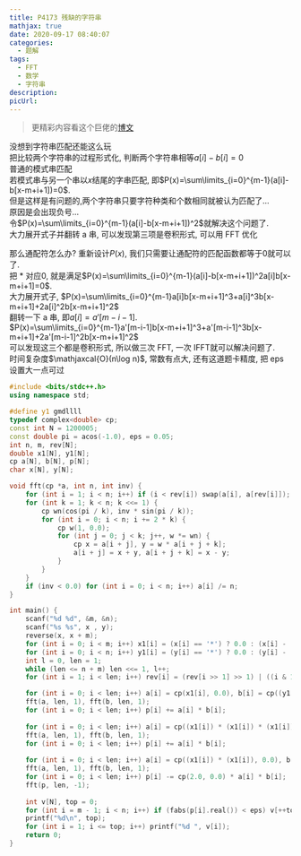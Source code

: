 ```yaml
---
title: P4173 残缺的字符串
mathjax: true
date: 2020-09-17 08:40:07
categories: 
  - 题解
tags: 
  - FFT
  - 数学
  - 字符串
description: 
picUrl: 
---
```



>更精彩内容看这个巨佬的[博文](https://www.luogu.com.cn/blog/Ebola-Emperor/solution-p4173)  

没想到字符串匹配还能这么玩  
把比较两个字符串的过程形式化, 判断两个字符串相等$a[i]-b[i]=0$  
普通的模式串匹配  
若模式串与另一个串以$x$结尾的字串匹配, 即$P(x)=\sum\limits_{i=0}^{m-1}(a[i]-b[x-m+i+1])=0$.  
但是这样是有问题的,两个字符串只要字符种类和个数相同就被认为匹配了...  
原因是会出现负号...  
令$P(x)=\sum\limits_{i=0}^{m-1}(a[i]-b[x-m+i+1])^2$就解决这个问题了.  
大力展开式子并翻转 a 串, 可以发现第三项是卷积形式, 可以用 FFT 优化    

那么通配符怎么办? 
重新设计$P(x)$, 我们只需要让通配符的匹配函数都等于$0$就可以了.  
把 * 对应$0$, 就是满足$P(x)=\sum\limits_{i=0}^{m-1}(a[i]-b[x-m+i+1])^2a[i]b[x-m+i+1]=0$.  
大力展开式子, $P(x)=\sum\limits_{i=0}^{m-1}a[i]b[x-m+i+1]^3+a[i]^3b[x-m+i+1]+2a[i]^2b[x-m+i+1]^2$  
翻转一下 a 串, 即$a[i]=a'[m-i-1]$.  
$P(x)=\sum\limits_{i=0}^{m-1}a'[m-i-1]b[x-m+i+1]^3+a'[m-i-1]^3b[x-m+i+1]+2a'[m-i-1]^2b[x-m+i+1]^2$  
可以发现这三个都是卷积形式, 所以做三次 FFT, 一次 IFFT就可以解决问题了.  
时间复杂度$\mathjaxcal{O}(n\log n)$, 常数有点大, 还有这道题卡精度, 把 eps 设置大一点可过  

```cpp
#include <bits/stdc++.h>
using namespace std;

#define y1 gmdllll
typedef complex<double> cp;
const int N = 1200005;
const double pi = acos(-1.0), eps = 0.05;
int n, m, rev[N];
double x1[N], y1[N];
cp a[N], b[N], p[N];
char x[N], y[N];

void fft(cp *a, int n, int inv) {
	for (int i = 1; i < n; i++) if (i < rev[i]) swap(a[i], a[rev[i]]);
	for (int k = 1; k < n; k <<= 1) {
		cp wn(cos(pi / k), inv * sin(pi / k));
		for (int i = 0; i < n; i += 2 * k) {
			cp w(1, 0.0);
			for (int j = 0; j < k; j++, w *= wn) {
				cp x = a[i + j], y = w * a[i + j + k];
				a[i + j] = x + y, a[i + j + k] = x - y;
			}
		}
	}
	if (inv < 0.0) for (int i = 0; i < n; i++) a[i] /= n;
}

int main() {
	scanf("%d %d", &m, &n);
    scanf("%s %s", x , y);
    reverse(x, x + m);
    for (int i = 0; i < m; i++) x1[i] = (x[i] == '*') ? 0.0 : (x[i] - 'a' + 1);
    for (int i = 0; i < n; i++) y1[i] = (y[i] == '*') ? 0.0 : (y[i] - 'a' + 1);
    int l = 0, len = 1;
    while (len <= n + m) len <<= 1, l++;
    for (int i = 1; i < len; i++) rev[i] = (rev[i >> 1] >> 1) | ((i & 1) << (l - 1));

    for (int i = 0; i < len; i++) a[i] = cp(x1[i], 0.0), b[i] = cp((y1[i]) * (y1[i]) * (y1[i]), 0.0);
    fft(a, len, 1), fft(b, len, 1);
    for (int i = 0; i < len; i++) p[i] += a[i] * b[i];
    
    for (int i = 0; i < len; i++) a[i] = cp((x1[i]) * (x1[i]) * (x1[i]), 0.0), b[i] = cp(y1[i], 0.0);
    fft(a, len, 1), fft(b, len, 1);
    for (int i = 0; i < len; i++) p[i] += a[i] * b[i];
    
    for (int i = 0; i < len; i++) a[i] = cp((x1[i]) * (x1[i]), 0.0), b[i] = cp((y1[i]) * (y1[i]), 0.0);
    fft(a, len, 1), fft(b, len, 1);
    for (int i = 0; i < len; i++) p[i] -= cp(2.0, 0.0) * a[i] * b[i];
    fft(p, len, -1);
    
    int v[N], top = 0;
    for (int i = m - 1; i < n; i++) if (fabs(p[i].real()) < eps) v[++top] = i - m + 2;
    printf("%d\n", top);
    for (int i = 1; i <= top; i++) printf("%d ", v[i]);
    return 0;
}
```